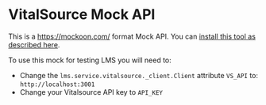 # VitalSource Mock API

This is a https://mockoon.com/ format Mock API. You can [install this tool as
described here](https://mockoon.com/download/).

To use this mock for testing LMS you will need to:

 * Change the `lms.service.vitalsource._client.Client` attribute `VS_API` to:
    `http://localhost:3001`
 * Change your Vitalsource API key to `API_KEY`